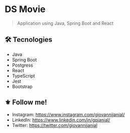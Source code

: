 # DS Movie
> Application using Java, Spring Boot and React

## :hammer_and_wrench: Tecnologies
- Java
- Spring Boot
- Postgress
- React
- TypeScript 
- Jest
- Bootstrap

## :fleur_de_lis: Follow me!
- Instagram: https://www.instagram.com/giovannijanial/
- LinkedIn: https://www.linkedin.com/in/gpjanial/
- Twitter: https://twitter.com/giovannijanial

